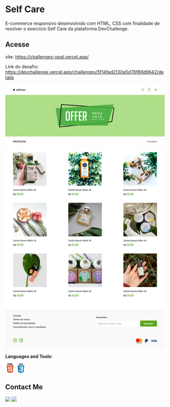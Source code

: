# Self Care

E-commerce responsivo desenvolvido com HTML, CSS com finalidade de resolver o exercício Self Care da plataforma DevChallenge.

## Acesse
site: https://challenges-opal.vercel.app/

Link do desafio: https://devchallenge.vercel.app/challenges/5f14fad2130a5d78f89d9642/details

![Screenshot](design/desktop.png)

**Languages and Tools:**  

<code><img height="30" src="https://raw.githubusercontent.com/github/explore/80688e429a7d4ef2fca1e82350fe8e3517d3494d/topics/html/html.png"></code>
<code><img height="30" src="https://raw.githubusercontent.com/github/explore/80688e429a7d4ef2fca1e82350fe8e3517d3494d/topics/css/css.png"></code>

##  Contact Me  
  <a href="https://www.instagram.com/bymarcosb/" target="_blank"><img src="https://img.shields.io/badge/-Instagram-%23E4405F?style=for-the-badge&logo=instagram&logoColor=white" target="_blank"></a>
  <a href="https://www.linkedin.com/in/marcosbarcelos/" target="_blank"><img src="https://img.shields.io/badge/-LinkedIn-%230077B5?style=for-the-badge&logo=linkedin&logoColor=white" target="_blank"></a> 


